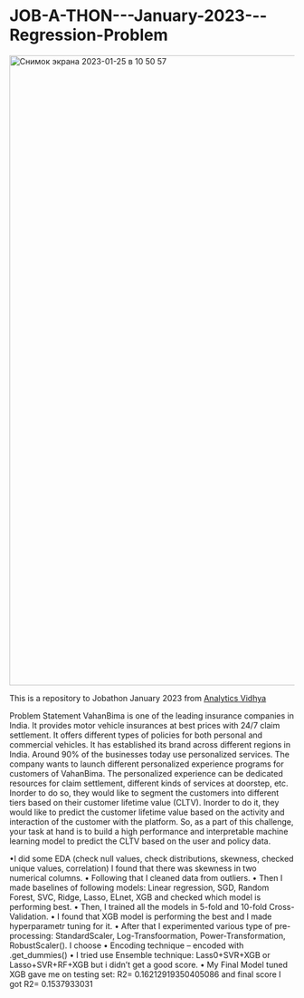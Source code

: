 # JOB-A-THON---January-2023---Regression-Problem

<img width="1111" alt="Снимок экрана 2023-01-25 в 10 50 57" src="https://user-images.githubusercontent.com/8630013/214491204-58c60751-7f60-4076-8b0f-263dcef1f462.png">


This is a repository to Jobathon January 2023 from [Analytics Vidhya](https://datahack.analyticsvidhya.com/contest/job-a-thon-january-2023/#About)


Problem Statement
VahanBima is one of the leading insurance companies in India. It provides motor vehicle insurances at best prices with 24/7 claim settlement. It offers different types of policies for both personal and commercial vehicles. It has established its brand across different regions in India.
Around 90% of the businesses today use personalized services. The company wants to launch different personalized experience programs for customers of VahanBima. The personalized experience can be dedicated resources for claim settlement, different kinds of services at doorstep, etc. Inorder to do so, they would like to segment the customers into different tiers based on their customer lifetime value (CLTV).
Inorder to do it, they would like to predict the customer lifetime value based on the activity and interaction of the customer with the platform. So, as a part of this challenge, your task at hand is to build a high performance and interpretable machine learning model to predict the CLTV based on the user and policy data.

•I did some EDA (check null values, check distributions, skewness, checked unique values, correlation)
I found that there was skewness in two numerical columns.
• Following that I cleaned data from outliers.
• Then I made baselines of following models: Linear regression, SGD, Random Forest, SVC, Ridge, Lasso, ELnet, XGB and checked which model is performing best. 
• Then, I trained all the models in 5-fold and 10-fold Cross-Validation.
• I found that XGB model is performing the best and I made hyperparametr tuning for it.
• After that I experimented various type of pre-processing: StandardScaler, Log-Transfoormation, Power-Transformation, RobustScaler(). I choose 
• Encoding technique – encoded with .get_dummies() 
• I tried use Ensemble technique: Lass0+SVR+XGB or Lasso+SVR+RF+XGB but i didn’t get a good score.
• My Final Model tuned XGB gave me on testing set: R2= 0.16212919350405086 and final score I got R2= 0.1537933031
